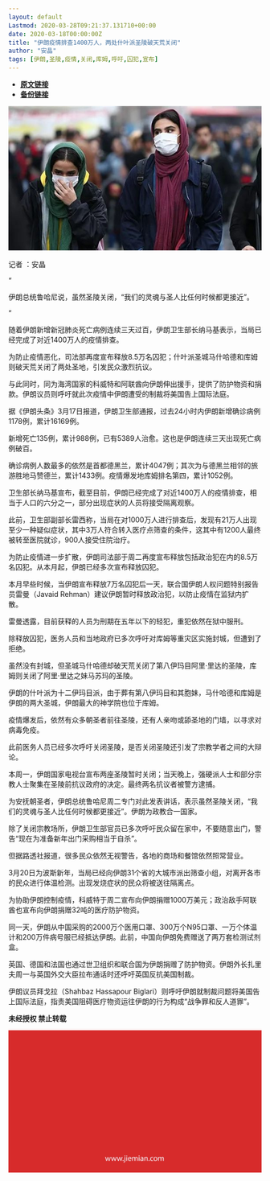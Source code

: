 ```yaml
---
layout: default
Lastmod: 2020-03-28T09:21:37.131710+00:00
date: 2020-03-18T00:00:00Z
title: "伊朗疫情排查1400万人，两处什叶派圣陵破天荒关闭"
author: "安晶"
tags: [伊朗,圣陵,疫情,关闭,库姆,呼吁,囚犯,宣布]
---
```


* [**原文链接**](https://mp.weixin.qq.com/s/33oYlScQA7QmaCafgCDrdw)
* [**备份链接**](http://archive.today/mXZoP)


![](/images/post/126cb7ecb0b960b81ee11b24a5c6598f.jpg)

记者 ：安晶

“

  

伊朗总统鲁哈尼说，虽然圣陵关闭，“我们的灵魂与圣人比任何时候都更接近”。

  

”

随着伊朗新增新冠肺炎死亡病例连续三天过百，伊朗卫生部长纳马基表示，当局已经完成了对近1400万人的疫情排查。  

为防止疫情恶化，司法部再度宣布释放8.5万名囚犯；什叶派圣城马什哈德和库姆则破天荒关闭了两处圣地，引发民众激烈抗议。

与此同时，同为海湾国家的科威特和阿联酋向伊朗伸出援手，提供了防护物资和捐款。伊朗议员则呼吁就此次疫情中伊朗遭受的制裁将美国告上国际法庭。

据《伊朗头条》3月17日报道，伊朗卫生部通报，过去24小时内伊朗新增确诊病例1178例，累计16169例。

新增死亡135例，累计988例，已有5389人治愈。这也是伊朗连续三天出现死亡病例破百。

确诊病例人数最多的依然是首都德黑兰，累计4047例；其次为与德黑兰相邻的旅游胜地马赞德兰，累计1433例。疫情爆发地库姆排名第四，累计1052例。

卫生部长纳马基宣布，截至目前，伊朗已经完成了对近1400万人的疫情排查，相当于人口的六分之一，部分出现症状的人员将接受隔离观察。

此前，卫生部副部长雷西称，当局在对1000万人进行排查后，发现有21万人出现至少一种疑似症状，其中3万人符合转入医疗点筛查的条件，这其中有1200人最终被转至医院就诊，900人接受住院治疗。

为防止疫情进一步扩散，伊朗司法部于周二再度宣布释放包括政治犯在内的8.5万名囚犯。从本月起，伊朗已经多次宣布释放囚犯。

本月早些时候，当伊朗宣布释放7万名囚犯后一天，联合国伊朗人权问题特别报告员雷曼（Javaid Rehman）建议伊朗暂时释放政治犯，以防止疫情在监狱内扩散。

雷曼透露，目前获释的人员为刑期在五年以下的轻犯，重犯依然在狱中服刑。

除释放囚犯，医务人员和当地政府已多次呼吁对库姆等重灾区实施封城，但遭到了拒绝。

虽然没有封城，但圣城马什哈德却破天荒关闭了第八伊玛目阿里·里达的圣陵，库姆则关闭了阿里·里达之妹马苏玛的圣陵。

伊朗的什叶派为十二伊玛目派，由于葬有第八伊玛目和其胞妹，马什哈德和库姆是伊朗的两大圣城，伊朗最大的神学院也位于库姆。

疫情爆发后，依然有众多朝圣者前往圣陵，还有人亲吻或舔圣地的门墙，以寻求对病毒免疫。

此前医务人员已经多次呼吁关闭圣陵，是否关闭圣陵还引发了宗教学者之间的大辩论。

本周一，伊朗国家电视台宣布两座圣陵暂时关闭；当天晚上，强硬派人士和部分宗教人士聚集在圣陵前抗议政府的决定。最终两名抗议者被警方逮捕。

为安抚朝圣者，伊朗总统鲁哈尼周二专门对此发表讲话，表示虽然圣陵关闭，“我们的灵魂与圣人比任何时候都更接近”。伊朗为政教合一国家。

除了关闭宗教场所，伊朗卫生部官员已多次呼吁民众留在家中，不要随意出门，警告“现在为准备新年出门采购相当于自杀”。

但据路透社报道，很多民众依然无视警告，各地的商场和餐馆依然照常营业。

3月20日为波斯新年，当局已经向伊朗31个省的大城市派出筛查小组，对离开各市的民众进行体温检测。出现发烧症状的民众将被送往隔离点。

为协助伊朗控制疫情，科威特于周二宣布向伊朗捐赠1000万美元；政治敌手阿联酋也宣布向伊朗捐赠32吨的医疗防护物资。

同一天，伊朗从中国采购的2000万个医用口罩、300万个N95口罩、一万个体温计和200万件病号服已经抵达伊朗。此前，中国向伊朗免费赠送了两万套检测试剂盒。

英国、德国和法国也通过世卫组织和联合国为伊朗捐赠了防护物资。伊朗外长扎里夫周一与英国外交大臣拉布通话时还呼吁英国反抗美国制裁。

伊朗议员拜戈拉（Shahbaz Hassapour Biglari）则呼吁伊朗就制裁问题将美国告上国际法庭，指责美国阻碍医疗物资运往伊朗的行为构成“战争罪和反人道罪”。

  

**未经授权 禁止转载**

  

  

![](/images/post/3ef9527fd7edfb43b0c70486c7a956af.jpg)

